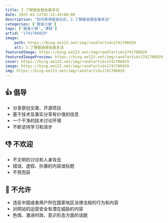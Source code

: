 ```yaml
---
title: 2.了解掘金掘金基本法
date: 2025-03-12T02:22:45+08:00
description: "如何使用掘金社区，2.了解掘金掘金基本法"
categories: ['掘金小册']
tags: ['掘金小册','课程']
artid: "1741706029"
image:
    path: https://bing.ee123.net/img/rand?artid=1741706029
    alt: 2.了解掘金掘金基本法
featuredImage: https://bing.ee123.net/img/rand?artid=1741706029
featuredImagePreview: https://bing.ee123.net/img/rand?artid=1741706029
cover: https://bing.ee123.net/img/rand?artid=1741706029
image: https://bing.ee123.net/img/rand?artid=1741706029
img: https://bing.ee123.net/img/rand?artid=1741706029
---
```



## 👍 倡导

*   分享原创文章、开源项目
*   基于技术及事实分享有价值的信息
*   一个干净的技术讨论环境
*   不断坚持学习和进步


## 👎 不欢迎

*   不文明的讨论和人身攻击
*   错误、虚假、抄袭的内容或标题
*   不劳而获


## 🚫 不允许

*   违反中国或者用户所在国家地区法律法规的行为和内容
*   对网站的运营安全有潜在威胁的内容
*   色情、激进时政、意识形态方面的话题
